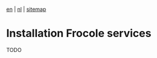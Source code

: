 [en](\en\frocole_install_services) | [nl](\nl\frocole_install_services) | [sitemap](\en\sitemap)

# Installation Frocole services

TODO
